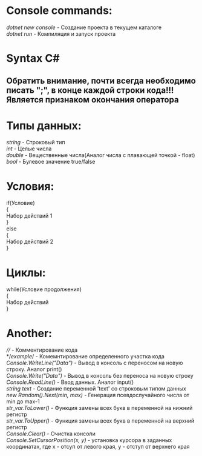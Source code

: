 # Console commands:

*dotnet new console*	-	Создание проекта в текущем каталоге  
*dotnet run*	-	Компиляция и запуск проекта  


# Syntax C#

## Обратить внимание, почти всегда необходимо писать ";", в конце каждой строки кода!!! Является признаком окончания оператора  

# Типы данных:

*string*	-	Строковый тип  
*int*	-	Целые числа  
*double*	-	Вещественные числа(Аналог числа с плавающей точкой - float)  
*bool* - Булевое значение true/false  

# Условия:

if(Условие)  
{  
	Набор действий 1  
}  
else  
{  
	Набор действий 2  
}  

# Циклы:

while(Условие продолжения)  
{  
	Набор действий  
}  

# Another:

*//*	-	Комментирование кода  
*/*example*/	-	Комемнтирование определенного участка кода  
*Console.WriteLine("Data")*	-	Вывод в консоль с переносом на новую строку. Аналог print()  
*Console.Write("Data")*	-	Вывод в консоль без переноса на новую строку  
*Console.ReadLine()*	-	Ввод данных. Аналог input()  
*string text*	-	Создание переменной 'text' со строковым типом данных  
*new Random().Next(min, max)*	-	Генерация псевдослучайного числа от min до max-1  
*str_var.ToLower()*	-	Функция замены всех букв в переменной на нижний регистр  
*str_var.ToUpper()*	-	Функция замены всех букв в переменной на верхний регистр  
*Console.Clear()*	-	Очистка консоли  
*Console.SetCursorPosition(x, y)* - установка курсора в заданных координатах, где x - отсуп от левого края, y - отступ от верхнего края  
